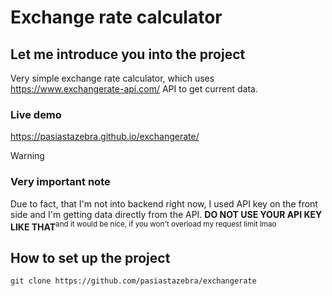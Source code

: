 # Exchange rate calculator
## Let me introduce you into the project
Very simple exchange rate calculator, which uses https://www.exchangerate-api.com/ API to get current data.

### Live demo

https://pasiastazebra.github.io/exchangerate/

>[!WARNING]
>### Very important note
>Due to fact, that I'm not into backend right now, I used API key on the front side and I'm getting data directly from the API.
>**DO NOT USE YOUR API KEY LIKE THAT**<sup>and it would be nice, if you won't overload my request limit lmao</sup>

## How to set up the project
```
git clone https://github.com/pasiastazebra/exchangerate

```

